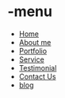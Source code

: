 # -menu

 <!DOCTYPE html>
 <html lang="en">
 <head>
    <meta charset="UTF-8">
    <meta name="viewport" content="width=device-width, initial-scale=1.0">
    <title>web service menu</title>
 </head>
 <body>
   <ul>
      <li><a href="">Home</a></li>
      <li><a href="">About me</a></li>
      <li><a href="">Portfolio</a></li>
      <li><a href="">Service</a></li>
      <li><a href="">Testimonial</a></li>
      <li><a href="">Contact Us</a></li>
      <li><a href="">blog</a></li>
   </ul>

   </body>
 </html>
